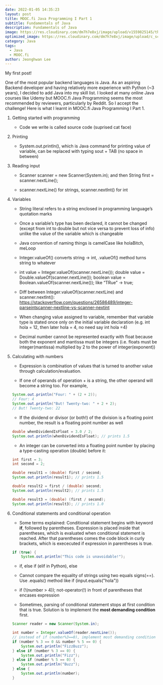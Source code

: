 ```yaml
---
date: 2022-01-05 14:35:23
layout: post
title: MOOC.fi Java Programming I Part 1
subtitle: Fundamentals of Java
description: Fundamentals of Java
image: https://res.cloudinary.com/dm7h7e8xj/image/upload/v1559825145/theme16_o0seet.jpg
optimized_image: https://res.cloudinary.com/dm7h7e8xj/image/upload/c_scale,w_380/v1559825145/theme16_o0seet.jpg
category: Java
tags:
  - Java
  - MOOC.fi
author: Jeonghwan Lee
---
```


My first post! 

One of the most popular backend languages is Java. As an aspiring Backend developer and having relatively more experience with Python (~3 years), I decided to add Java into my skill list. I looked at many online Java courses like Udemy but MOOC.fi Java Programming seems the most recommended by reviewers, particularly by Reddit. So I accept the challenge! Here is what I learnt in MOOC.fi Java Programming I Part 1. 

1. Getting started with programming
    * Code we write is called source code (suprised cat face)

2. Printing
    * System.out.println(), which is Java command for printing value of variable, can be replaced with typing sout + TAB (no space in between)

3. Reading input
    * Scanner scanner = new Scanner(System.in); and then String first = scanner.nextLine();

    * scanner.nextLine() for strings, scanner.nextInt() for int

4. Variables
    * String literal refers to a string enclosed in programming language’s quotation marks

    * Once a variable’s type has been declared, it cannot be changed (except from int to double but not vice versa to prevent loss of info) unlike the value of the variable which is changeable

    * Java convention of naming things is camelCase like holaBitch, meLoop

    * Integer.valueOf() converts string -> int, .valueOf() method turns string to whatever

    * int value = Integer.valueOf(scanner.nextLine());
    double value = Double.valueOf(scanner.nextLine());
    boolean value = Boolean.valueOf(scanner.nextLine()); like “TRue” -> true;

    * Diff between Integer.valueOf(scanner.nextLine) and scanner.nextInt(): https://stackoverflow.com/questions/26586489/integer-parseintscanner-nextline-vs-scanner-nextint

    * When changing value assigned to variable, remember that variable type is stated once only on the initial variable declaration (e.g. int hola = 12, then later hola = 4, no need say int hola =4) 

    * Decimal number cannot be represented exactly with float because both the exponent and mantissa must be integers (i.e. floats must be integer(mantissa) multiplied by 2 to the power of integer(exponent))

5. Calculating with numbers
    * Expression is combination of values that is turned to another value through calculation/evaluation.

    * If one of operands of operation + is a string, the other operand will become a string too. For example, 

    ```java
    System.out.println("Four: " + (2 + 2)); 
    // Four: 4
    System.out.println("But! Twenty-two: " + 2 + 2);
    // But! Twenty-two: 22
    ```

    * If the dividend or divisor (or both!) of the division is a floating point number, the result is a floating point number as well

    ```java
    double whenDividendIsFloat = 3.0 / 2;
    System.out.println(whenDividendIsFloat); // prints 1.5
    ```

    * An integer can be converted into a floating point number by placing a type-casting operation (double) before it:

    ```java
    int first = 3;
    int second = 2;

    double result1 = (double) first / second;
    System.out.println(result1); // prints 1.5

    double result2 = first / (double) second;
    System.out.println(result2); // prints 1.5

    double result3 = (double) (first / second);
    System.out.println(result3); // prints 1.0
    ```

6. Conditional statements and conditional operation
    * Some terms explained: Conditional statement begins with keyword **if**, followed by parentheses. Expression is placed inside that parentheses, which is evaluated when conditional statement is reached. After that parentheses comes the code block in curly brackets, which is exececuted if expression in parentheses is true.

    ```java
    if (true) {
        System.out.println("This code is unavoidable!");
    ```

    * if, else if (elif in Python), else

    * Cannot compare the equality of strings using two equals signs(==). Use .equals() method like if (input.equals("hola"))

    * if (!(number > 4)); not-operator(!) in front of parentheses that encases expression 

    * Sometimes, parsing of conditional statement stops at first condition that is true. Solution is to implement the **most demanding condition** first.

    ```java
    Scanner reader = new Scanner(System.in);

    int number = Integer.valueOf(reader.nextLine());
    // instead of if (number%3==0), implement most demanding condition first to avoid stop of parsing
    if (number % 3 == 0 && number % 5 == 0) {
        System.out.println("FizzBuzz");
    } else if (number % 3 == 0) {
        System.out.println("Fizz");
    } else if (number % 5 == 0) {
        System.out.println("Buzz");
    } else {
        System.out.println(number);
    }
    ```










